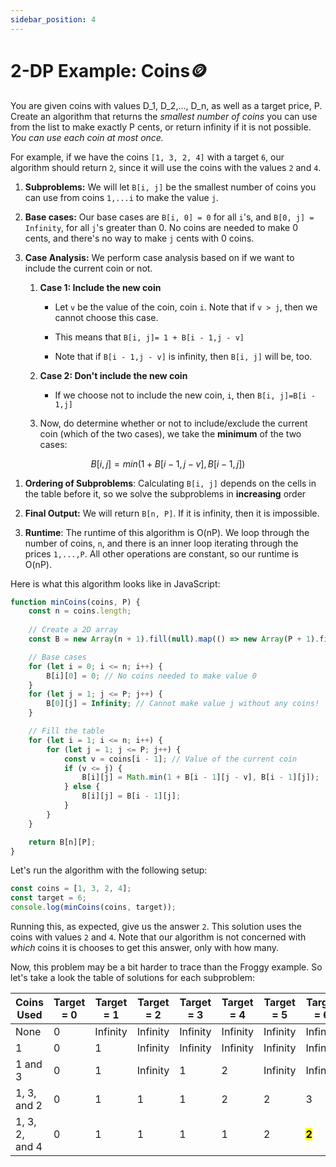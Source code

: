 ```yaml
---
sidebar_position: 4
---
```


# 2-DP Example: Coins🪙

You are given coins with values D\_1, D\_2,..., D\_n, as well as a target price, P. Create an algorithm that returns the *smallest number of coins* you can use from the list to make exactly P cents, or return infinity if it is not possible. *You can use each coin at most once.*

For example, if we have the coins `[1, 3, 2, 4]` with a target `6`, our algorithm should return `2`, since it will use the coins with the values `2` and `4`.

1. **Subproblems:** We will let `B[i, j]` be the smallest number of coins you can use from coins `1,...i` to make the value `j`.
    
2. **Base cases:** Our base cases are `B[i, 0] = 0` for all `i`'s, and `B[0, j] = Infinity`, for all `j`'s greater than 0. No coins are needed to make 0 cents, and there's no way to make `j` cents with 0 coins.
    
3. **Case Analysis:** We perform case analysis based on if we want to include the current coin or not.
    
    1. **Case 1: Include the new coin**
        
        * Let `v` be the value of the coin, coin `i`. Note that if `v > j`, then we cannot choose this case.
            
        * This means that `B[i, j]= 1 + B[i - 1,j - v]`
            
        * Note that if `B[i - 1,j - v]` is infinity, then `B[i, j]` will be, too.
            
    2. **Case 2: Don't include the new coin**
        
        * If we choose not to include the new coin, `i`, then `B[i, j]=B[i - 1,j]`
            
    3. Now, do determine whether or not to include/exclude the current coin (which of the two cases), we take the **minimum** of the two cases:
        

$$B[i,j]=min(1+B[i-1,j-v], B[i-1,j])$$

1. **Ordering of Subproblems**: Calculating `B[i, j]` depends on the cells in the table before it, so we solve the subproblems in **increasing** order
    
2. **Final Output:** We will return `B[n, P]`. If it is infinity, then it is impossible.
    
3. **Runtime**: The runtime of this algorithm is O(nP). We loop through the number of coins, `n`, and there is an inner loop iterating through the prices `1,...,P`. All other operations are constant, so our runtime is O(nP).
    

Here is what this algorithm looks like in JavaScript:

```javascript
function minCoins(coins, P) {
    const n = coins.length;
    
    // Create a 2D array
    const B = new Array(n + 1).fill(null).map(() => new Array(P + 1).fill(Infinity));

    // Base cases
    for (let i = 0; i <= n; i++) {
        B[i][0] = 0; // No coins needed to make value 0
    }
    for (let j = 1; j <= P; j++) {
        B[0][j] = Infinity; // Cannot make value j without any coins!
    }

    // Fill the table
    for (let i = 1; i <= n; i++) {
        for (let j = 1; j <= P; j++) {
            const v = coins[i - 1]; // Value of the current coin
            if (v <= j) {
                B[i][j] = Math.min(1 + B[i - 1][j - v], B[i - 1][j]);
            } else {
                B[i][j] = B[i - 1][j];
            }
        }
    }

    return B[n][P];
}
```

Let's run the algorithm with the following setup:

```javascript
const coins = [1, 3, 2, 4];
const target = 6;
console.log(minCoins(coins, target));
```

Running this, as expected, give us the answer `2`. This solution uses the coins with values `2` and `4`. Note that our algorithm is not concerned with *which* coins it is chooses to get this answer, only with how many.

Now, this problem may be a bit harder to trace than the Froggy example. So let's take a look the table of solutions for each subproblem:

| Coins Used | Target = 0 | Target = 1 | Target = 2 | Target = 3 | Target = 4 | Target = 5 | Target = 6 |
| --- | --- | --- | --- | --- | --- | --- | --- |
| None | 0 | Infinity | Infinity | Infinity | Infinity | Infinity | Infinity |
| 1 | 0 | 1 | Infinity | Infinity | Infinity | Infinity | Infinity |
| 1 and 3 | 0 | 1 | Infinity | 1 | 2 | Infinity | Infinity |
| 1, 3, and 2 | 0 | 1 | 1 | 1 | 2 | 2 | 3 |
| 1, 3, 2, and 4 | 0 | 1 | 1 | 1 | 1 | 2 | **<mark>2</mark>** |
